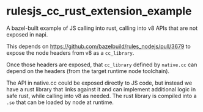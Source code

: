 # rulesjs_cc_rust_extension_example
A bazel-built example of JS calling into rust, calling into v8 APIs that are not exposed in napi.

This depends on https://github.com/bazelbuild/rules_nodejs/pull/3679 to expose the node headers from v8 as a `cc_library`.

Once those headers are exposed, that `cc_library` defined by `native.cc` can depend on the headers (from the target runtime node toolchain).

The API in native.cc could be exposed directly to JS code, but instead we have a rust library that links against it and can implement additional logic in safe rust, while calling into v8 as needed.
The rust library is compiled into a `.so` that can be loaded by node at runtime.
